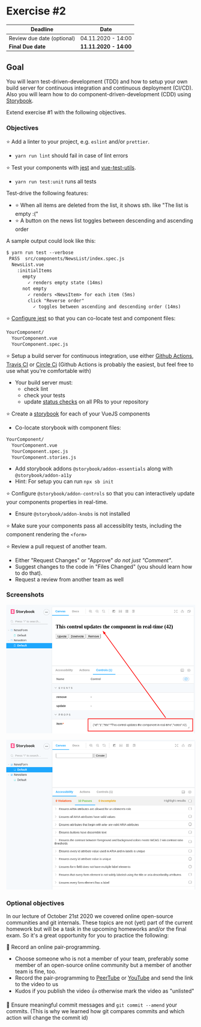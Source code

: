 # Exercise #2

| Deadline                   | Date                   |
| -------------------------- | ---------------------- |
| Review due date (optional) | 04.11.2020 - 14:00     |
| **Final Due date**         | **11.11.2020 - 14:00** |

## Goal

You will learn test-driven-development (TDD) and how to setup your own build server for continuous integration and continuous deployment (CI/CD). Also you will learn how to do component-driven-development (CDD) using [Storybook](https://www.learnstorybook.com/).

Extend exercise #1 with the following objectives.

### Objectives
:star: Add a linter to your project, e.g. `eslint` and/or `prettier`.
- `yarn run lint` should fail in case of lint errors

:star: Test your components with [jest](https://jestjs.io/) and [vue-test-utils](https://vue-test-utils.vuejs.org/).
- `yarn run test:unit` runs all tests

Test-drive the following features:
- :star: When all items are deleted from the list, it shows sth. like "The list is empty :("
- :star: A button on the news list toggles between descending and ascending order

A sample output could look like this:
```
$ yarn run test --verbose
 PASS  src/components/NewsList/index.spec.js
  NewsList.vue
    :initialItems
      empty
        ✓ renders empty state (14ms)
      not empty
        ✓ renders <NewsItem> for each item (5ms)
        click "Reverse order"
          ✓ toggles between ascending and descending order (14ms)
```

:star: [Configure jest](https://jestjs.io/docs/en/configuration) so that you can co-locate test and component files:
```
YourComponent/
  YourComponent.vue
  YourComponent.spec.js
```

:star: Setup a build server for continuous integration, use either [Github Actions](https://github.com/features/actions), [Travis CI](https://travis-ci.org/) or [Circle Ci](https://circleci.com/) (Github Actions is probably the easiest, but feel free to use what you're comfortable with)
- Your build server must:
  - check lint
  - check your tests
  - update [status checks](https://docs.github.com/en/free-pro-team@latest/github/collaborating-with-issues-and-pull-requests/about-status-checks) on all PRs to your repository

:star: Create a [storybook](https://storybook.js.org/docs/vue/get-started/install) for each of your VueJS components
- Co-locate storybook with component files:
```
YourComponent/
  YourComponent.vue
  YourComponent.spec.js
  YourComponent.stories.js
```
- Add storybook addons `@storybook/addon-essentials` along with `@storybook/addon-a11y`
- Hint: For setup you can run `npx sb init`

:star: Configure `@storybook/addon-controls` so that you can interactively update your components properties in real-time.
- Ensure `@storybook/addon-knobs` is not installed

:star: Make sure your components pass all accessiblity tests, including the component rendering the `<form>`


:star: Review a pull request of another team.
- Either "Request Changes" or "Approve" *do not just "Comment"*.
- Suggest changes to the code in "Files Changed" (you should learn how to do that).
- Request a review from another team as well

### Screenshots

![Storybook controls example](./images/storybook-controls-example.png)

![Storybook a11y example](./images/storybook-a11y-example.png)


### Optional objectives

In our lecture of October 21st 2020 we covered online open-source communities and git internals. These topics are not (yet) part of the current homework but will be a task in the upcoming homeworks and/or the final exam. So it's a great opportunity for you to practice the following:

:rocket: Record an online pair-programming.
- Choose someone who is not a member of your team, preferably some member of an open-source online community but a member of another team is fine, too.
- Record the pair-programming to [PeerTube](https://joinpeertube.org/en/) or [YouTube](https://www.youtube.com/) and send the link to the video to us
- Kudos if you publish the video :+1: otherwise mark the video as "unlisted"

:rocket: Ensure meaningful commit messages and `git commit --amend` your commits. (This is why we learned how git compares commits and which action will change the commit id)
